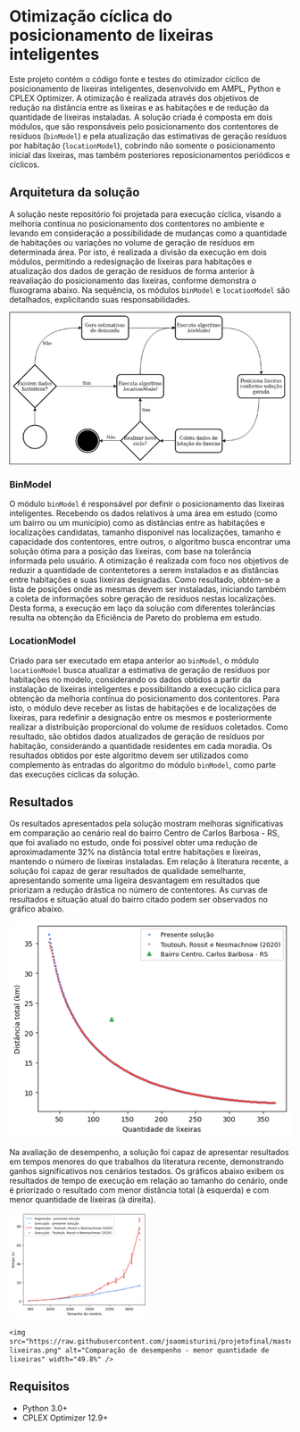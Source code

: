 # Otimização cíclica do posicionamento de lixeiras inteligentes

Este projeto contém o código fonte e testes do otimizador cíclico de posicionamento de lixeiras inteligentes, desenvolvido em AMPL, Python e CPLEX Optimizer. A otimização é realizada através dos objetivos de redução na distância entre as lixeiras e as habitações e de redução da quantidade de lixeiras instaladas. A solução criada é composta em dois módulos, que são responsáveis pelo posicionamento dos contentores de resíduos (`binModel`) e pela atualização das estimativas de geração resíduos por habitação (`locationModel`), cobrindo não somente o posicionamento inicial das lixeiras, mas também posteriores reposicionamentos periódicos e cíclicos.

## Arquitetura da solução

A solução neste repositório foi projetada para execução cíclica, visando a melhoria contínua no posicionamento dos contentores no ambiente e levando em consideração a possibilidade de mudanças como a quantidade de habitações ou variações no volume de geração de resíduos em determinada área. Por isto, é realizada a divisão da execução em dois módulos, permitindo a redesignação de lixeiras para habitações e atualização dos dados de geração de resíduos de forma anterior à reavaliação do posicionamento das lixeiras, conforme demonstra o fluxograma abaixo. Na sequência, os módulos `binModel` e `locationModel` são detalhados, explicitando suas responsabilidades.

![Fluxo de execução](https://raw.githubusercontent.com/joaomisturini/projetofinal/master/images/fluxo.png)

### BinModel

O módulo `binModel` é responsável por definir o posicionamento das lixeiras inteligentes. Recebendo os dados relativos à uma área em estudo (como um bairro ou um município) como as distâncias entre as habitações e localizações candidatas, tamanho disponível nas localizações, tamanho e capacidade dos contentores, entre outros, o algoritmo busca encontrar uma solução ótima para a posição das lixeiras, com base na tolerância informada pelo usuário. A otimização é realizada com foco nos objetivos de reduzir a quantidade de contentetores a serem instalados e as distâncias entre habitações e suas lixeiras designadas. Como resultado, obtém-se a lista de posições onde as mesmas devem ser instaladas, iniciando também a coleta de informações sobre geração de resíduos nestas localizações. Desta forma, a execução em laço da solução com diferentes tolerâncias resulta na obtenção da Eficiência de Pareto do problema em estudo.

### LocationModel

Criado para ser executado em etapa anterior ao `binModel`, o módulo `locationModel` busca atualizar a estimativa de geração de resíduos por habitações no modelo, considerando os dados obtidos a partir da instalação de lixeiras inteligentes e possibilitando a execução cíclica para obtenção da melhoria contínua do posicionamento dos contentores. Para isto, o módulo deve receber as listas de habitações e de localizações de lixeiras, para redefinir a designação entre os mesmos e posteriormente realizar a distribuição proporcional do volume de resíduos coletados. Como resultado, são obtidos dados atualizados de geração de resíduos por habitação, considerando a quantidade residentes em cada moradia. Os resultados obtidos por este algoritmo devem ser utilizados como complemento às entradas do algoritmo do módulo `binModel`, como parte das execuções cíclicas da solução.

## Resultados

Os resultados apresentados pela solução mostram melhoras significativas em comparação ao cenário real do bairro Centro de Carlos Barbosa - RS, que foi avaliado no estudo, onde foi possível obter uma redução de aproximadamente 32% na distância total entre habitações e lixeiras, mantendo o número de lixeiras instaladas. Em relação à literatura recente, a solução foi capaz de gerar resultados de qualidade semelhante, apresentando somente uma ligeira desvantagem em resultados que priorizam a redução drástica no número de contentores. As curvas de resultados e situação atual do bairro citado podem ser observados no gráfico abaixo.

![Comparação de resultados](https://raw.githubusercontent.com/joaomisturini/projetofinal/master/images/resultado.png)

Na avaliação de desempenho, a solução foi capaz de apresentar resultados em tempos menores do que trabalhos da literatura recente, demonstrando ganhos significativos nos cenários testados. Os gráficos abaixo exibem os resultados de tempo de execução em relação ao tamanho do cenário, onde é priorizado o resultado com menor distância total (à esquerda) e com menor quantidade de lixeiras (à direita).

<p>
    <img src="https://raw.githubusercontent.com/joaomisturini/projetofinal/master/images/posicao-distancia.png" alt="Comparação de desempenho - menor distância total" width="49%" />

    <img src="https://raw.githubusercontent.com/joaomisturini/projetofinal/master/images/posicao-lixeiras.png" alt="Comparação de desempenho - menor quantidade de lixeiras" width="49.8%" />
</p>

## Requisitos

* Python 3.0+
* CPLEX Optimizer 12.9+
